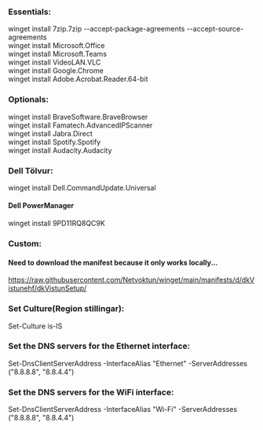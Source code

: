 ### Essentials:  
winget install 7zip.7zip --accept-package-agreements --accept-source-agreements  
winget install Microsoft.Office  
winget install Microsoft.Teams  
winget install VideoLAN.VLC  
winget install Google.Chrome  
winget install Adobe.Acrobat.Reader.64-bit  

### Optionals:  
winget install BraveSoftware.BraveBrowser  
winget install Famatech.AdvancedIPScanner  
winget install Jabra.Direct  
winget install Spotify.Spotify  
winget install Audacity.Audacity  

### Dell Tölvur:
winget install Dell.CommandUpdate.Universal
#### Dell PowerManager
winget install 9PD11RQ8QC9K

### Custom:  
#### Need to download the manifest because it only works locally...
https://raw.githubusercontent.com/Netvoktun/winget/main/manifests/d/dkVistunehf/dkVistunSetup/

### Set Culture(Region stillingar):
Set-Culture is-IS
  
### Set the DNS servers for the Ethernet interface:  
Set-DnsClientServerAddress -InterfaceAlias "Ethernet" -ServerAddresses ("8.8.8.8", "8.8.4.4")
  
### Set the DNS servers for the WiFi interface:  
Set-DnsClientServerAddress -InterfaceAlias "Wi-Fi" -ServerAddresses ("8.8.8.8", "8.8.4.4")
  

